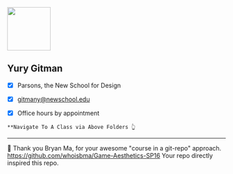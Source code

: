 
<img src="https://github.com/yury-g/Parsons/blob/master/images/BioPhoto.png" width="100">

## Yury Gitman

- [x]  Parsons, the New School for Design
- [x]  gitmany@newschool.edu
- [x]  Office hours by appointment




```
**Navigate To A Class via Above Folders 👆
```


---

👏 
Thank you Bryan Ma, for your awesome "course in a git-repo" approach.  
https://github.com/whoisbma/Game-Aesthetics-SP16 
Your repo directly inspired this repo. 


